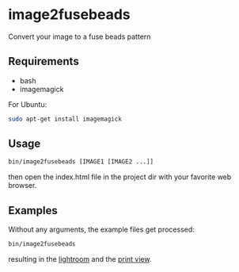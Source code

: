 image2fusebeads
===============

Convert your image to a fuse beads pattern


Requirements
------------

* bash
* imagemagick

For Ubuntu:
```bash
sudo apt-get install imagemagick
```


Usage
-----

```bash
bin/image2fusebeads [IMAGE1 [IMAGE2 ...]]
```
then open the index.html file in the project dir with your favorite web browser.


Examples
--------

Without any arguments, the example files get processed:

```bash
bin/image2fusebeads 
```
resulting in the [lightroom](http://arnehilmann.github.com/image2fusebeads/)
and the [print view](http://arnehilmann.github.com/image2fusebeads/slides.html?files=out/donald.jpg-6.JPG,out/marilyn.jpg-4.JPG).

